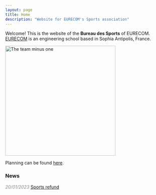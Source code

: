 ```yaml
---
layout: page
title: Home 
description: "Website for EURECOM's Sports association"
---
```


<script>
  import PostItem from "$lib/components/PostItem.svelte";
  import Pagination from "$lib/components/Pagination/Pagination.svelte";
  import { paginatedPosts } from "$lib/components/Pagination/paginatedPosts";
  import Seo from "$lib/components/Seo.svelte";
  import { siteTitle, siteDescription } from "$lib/constants";
  
  export let data;

  $: ({ posts } = data)
</script>
<p> Welcome! This is the website of the <b>Bureau des Sports</b> of EURECOM.
<a href="https://eurecom.fr/">EURECOM</a> is an engineering school based in Sophia Antipolis, France.
</p>

<img title="The team minus one" height="350px" src="https://ahmedg.fr/assets/IMG_6891.JPG">

<br>
<p> Planning can be found <a href="/planning">here</a>.</p>

<h3><i class="fa-solid fa-newspaper"></i> News </h3>
<i style="opacity: 50%;">20/01/2023 </i><a href="/refund"> Sports refund </a>


<br>
<div style="padding-bottom: 3em;"></div>
